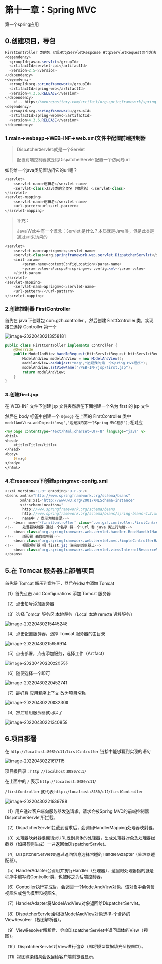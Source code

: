 # 第十一章：Spring MVC

第一个spring应用

## 0.创建项目，导包

```java
FirstController 类的包 实现HttpServletResponse HttpServletRequest两个方法
<dependency>
  <groupId>javax.servlet</groupId>
  <artifactId>servlet-api</artifactId>
  <version>2.5</version>
</dependency>
<dependency>
  <groupId>org.springframework</groupId>
  <artifactId>spring-web</artifactId>
  <version>4.3.6.RELEASE</version>
</dependency>
    <!-- https://mvnrepository.com/artifact/org.springframework/spring-webmvc -->
<dependency>
  <groupId>org.springframework</groupId>
  <artifactId>spring-webmvc</artifactId>
  <version>4.3.6.RELEASE</version>
</dependency>
```

### 1.main->webapp->WEB-INF->web.xml文件中配置前端控制器

> DispatcherServlet:就是一个Servlet
>
> 配置前端控制器就是给DispatcherServlet配置一个访问的url



如何给一个java类配置访问它的url呢？

```java
<servlet>
    <servlet-name>逻辑名</servlet-name>
    <servlet-class>Java类的全类名（物理名）</servlet-class>
</servlet>
<servlet-mapping>
    <servlet-name>逻辑名</servlet-name>
    <url-pattern>url</url-pattern>
</servlet-mapping>
```

> 补充：
>
> Java Web中有一个概念：Servlet:是什么？本质就是Java类，但是此类是通过url来访问的

```java
<servlet>
    <servlet-name>apringmvc</servlet-name>
    <servlet-class>org.springframework.web.servlet.DispatcherServlet</servlet-class>
    <init-param>
        <param-name>contextConfigLocation</param-name>
        <param-value>classpath:springmvc-config.xml</param-value>
    </init-param>
</servlet>
<servlet-mapping>
    <servlet-name>apringmvc</servlet-name>
    <url-pattern>/</url-pattern>
</servlet-mapping>
```

### 2.创建控制器 FirstController

首先在 java 下创建包 com.gzh.controller ，然后创建 FirstController 类，实现接口选择 Controller 第一个

![image-20220430213958181](https://yovinchen-1308133012.cos.ap-beijing.myqcloud.com/image-20220430213958181.png)

```java
public class FirstController implements Controller {
    @Override
    public ModelAndView handleRequest(HttpServletRequest httpServletRequest, HttpServletResponse httpServletResponse) throws Exception {
        ModelAndView modelAndView = new ModelAndView();
        modelAndView.addObject("msg","这是我的第一个Spring MVC程序");
        modelAndView.setViewName("/WEB-INF/jsp/first.jsp");
        return modelAndView;
    }
}
```

### 3.创建first.jsp

在 WEB-INF 文件下创建 jsp 文件夹然后在下面创建一个名为 first 的 jsp 文件

然后在 body 标签中创建一个 `${msg}` 在上面的 FirstController 类中 `modelAndView.addObject("msg","这是我的第一个Spring MVC程序");`相对应

```jsp
<%@ page contentType="text/html;charset=UTF-8" language="java" %>
<html>
<head>
    <title>Title</title>
</head>
<body>
    ${msg}
</body>
</html>
```

### 4.在resources下创建springmvc-config.xml

```java
<?xml version="1.0" encoding="UTF-8"?>
<beans xmlns="http://www.springframework.org/schema/beans"
       xmlns:xsi="http://www.w3.org/2001/XMLSchema-instance"
       xsi:schemaLocation="
        http://www.springframework.org/schema/beans
        http://www.springframework.org/schema/beans/spring-beans-4.3.xsd">
<!--    name中 / 表示为根目录-->
    <bean name="/firstController" class="com.gzh.controller.FirstController"/>
<!--    处理器映射器 通过一个名字 将一个 url 和 java 类进行映射-->
    <bean class="org.springframework.web.servlet.handler.BeanNameUrlHandlerMapping"/>
<!--    适配器 去找控制器-->
    <bean class="org.springframework.web.servlet.mvc.SimpleControllerHandlerAdapter"/>
<!--    视图解析器 把 first.jsp 渲染到浏览器上-->
    <bean class="org.springframework.web.servlet.view.InternalResourceViewResolver"/>
</beans>
```

## 5.在 Tomcat 服务器上部署项目

首先将 Tomcat  解压到盘符下，然后在idea中添加 Tomcat  

（1）首先点击 add Configurations 添加 Tomcat  服务器

（2）点击加号添加服务器

（3）选择 Tomcat  服务区 本地服务（Local 本地 	remote 远程服务）

![image-20220430215445248](https://yovinchen-1308133012.cos.ap-beijing.myqcloud.com/image-20220430215445248.png)

（4）点击配置服务器，选择 Tomcat  服务器的主目录

![image-20220430215956914](https://yovinchen-1308133012.cos.ap-beijing.myqcloud.com/image-20220430215956914.png)

（5）点击部署，点击添加服务，选择工件（Artifact） 

![image-20220430220220555](https://yovinchen-1308133012.cos.ap-beijing.myqcloud.com/image-20220430220220555.png)

（6）随便选择一个即可

![image-20220430220452741](https://yovinchen-1308133012.cos.ap-beijing.myqcloud.com/image-20220430220452741.png)

（7）最好将 应用程序上下文 改为项目名称

![image-20220430220832300](https://yovinchen-1308133012.cos.ap-beijing.myqcloud.com/image-20220430220832300.png)

（8）然后启用服务器就可以了

![image-20220430221340859](https://yovinchen-1308133012.cos.ap-beijing.myqcloud.com/image-20220430221340859.png)

## 6.项目部署

在 `http://localhost:8080/c11/firstController` 链接中能够看到实现的语句

![image-20220430221617115](https://yovinchen-1308133012.cos.ap-beijing.myqcloud.com/image-20220430221617115.png)

项目根目录：`http://localhost:8080/c11/`

在上面中的  `/`  表示 `http://localhost:8080/c11/`

`/firstController`    就代表    `http://localhost:8080/c11/firstController`



![image-20220430221939788](https://yovinchen-1308133012.cos.ap-beijing.myqcloud.com/image-20220430221939788.png)

（1）用户通过客户端向服务器发送请求，请求会被Spring MVC的前端控制器DispatcherServlet所拦截。

（2）DispatcherServlet拦截到请求后，会调用HandlerMapping处理器映射器。

（3）处理器映射器根据请求URL找到具体的处理器，生成处理器对象及处理器拦截器（如果有则生成）一并返回给DispatcherServlet。

（4）DispatcherServlet会通过返回信息选择合适的HandlerAdapter（处理器适配器）。

（5）HandlerAdapter会调用并执行Handler（处理器），这里的处理器指的就是程序中编写的Controller类，也被称之为后端控制器。

（6）Controller执行完成后，会返回一个ModelAndView对象，该对象中会包含视图名或包含模型和视图名。

（7）HandlerAdapter将ModelAndView对象返回给DispatcherServlet。

（8）DispatcherServlet会根据ModelAndView对象选择-个合适的ViewResolver（视图解析器）。

（9）ViewResolver解析后，会向DispatcherServlet中返回具体的View（视图）。

（10）DispatcherServlet对View进行渲染（即将模型数据填充至视图中）。

（11）视图渲染结果会返回给客户端浏览器显示。